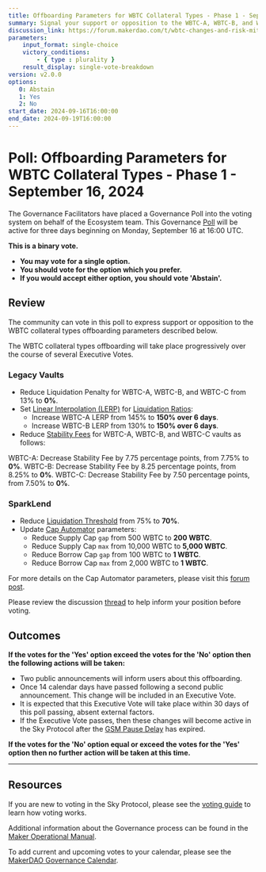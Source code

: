 ```yaml
---
title: Offboarding Parameters for WBTC Collateral Types - Phase 1 - September 16, 2024
summary: Signal your support or opposition to the WBTC-A, WBTC-B, and WBTC-C offboarding parameter changes included herein.
discussion_link: https://forum.makerdao.com/t/wbtc-changes-and-risk-mitigation-10-august-2024/24844/26
parameters:
    input_format: single-choice
    victory_conditions:
        - { type : plurality }
    result_display: single-vote-breakdown
version: v2.0.0
options:
   0: Abstain
   1: Yes
   2: No
start_date: 2024-09-16T16:00:00
end_date: 2024-09-19T16:00:00
---
```

# Poll: Offboarding Parameters for WBTC Collateral Types - Phase 1 - September 16, 2024

The Governance Facilitators have placed a Governance Poll into the voting system on behalf of the Ecosystem team. This Governance [Poll](https://sky-atlas.powerhouse.io/#A.1.9.1_Operational_Weekly_Cycle-b189fa17-57a9-4d4e-9780-0ce4efd94211|0db30308) will be active for three days beginning on Monday, September 16 at 16:00 UTC.

**This is a binary vote.**

- **You may vote for a single option.**
- **You should vote for the option which you prefer.**
- **If you would accept either option, you should vote 'Abstain'.**

## Review

The community can vote in this poll to express support or opposition to the WBTC collateral types offboarding parameters described below.

The WBTC collateral types offboarding will take place progressively over the course of several Executive Votes.

### Legacy Vaults

- Reduce Liquidation Penalty for WBTC-A, WBTC-B, and WBTC-C from 13% to **0%**.
- Set [Linear Interpolation (LERP)](https://manual.makerdao.com/module-index/module-lerp) for [Liquidation Ratios](https://manual.makerdao.com/parameter-index/vault-risk/param-liquidation-ratio):
  - Increase WBTC-A LERP from 145% to **150% over 6 days**.
  - Increase WBTC-B LERP from 130% to **150% over 6 days**.
- Reduce [Stability Fees](https://sky-atlas.powerhouse.io/#A.3.8.1.1.2.3_Stability_Fee-67e40a3b-f1c2-4dc6-b502-2affeab0b232|57eaf45219bea3b430c2) for WBTC-A, WBTC-B, and WBTC-C vaults as follows:

WBTC-A: Decrease Stability Fee by 7.75 percentage points, from 7.75% to **0%**.
WBTC-B: Decrease Stability Fee by 8.25 percentage points, from 8.25% to **0%**.
WBTC-C: Decrease Stability Fee by 7.50 percentage points, from 7.50% to **0%**.


### SparkLend

- Reduce [Liquidation Threshold](https://docs.aave.com/risk/asset-risk/risk-parameters#liquidation-threshold) from 75% to **70%**.
- Update [Cap Automator](https://sky-atlas.powerhouse.io/#A.3.8.1.5.4_Cap_Automators-f9f321a3-b09d-453b-8726-d20f059faa1c|57eaf45219be6088) parameters:
  - Reduce Supply Cap `gap` from 500 WBTC to **200 WBTC**.
  - Reduce Supply Cap `max` from 10,000 WBTC to **5,000 WBTC**.
  - Reduce Borrow Cap `gap` from 100 WBTC to **1 WBTC**.
  - Reduce Borrow Cap `max` from 2,000 WBTC to **1 WBTC**.


For more details on the Cap Automator parameters, please visit this [forum post](https://forum.makerdao.com/t/feb-22-2024-proposed-changes-to-sparklend-for-upcoming-spell/23739).

Please review the discussion [thread](https://forum.makerdao.com/t/wbtc-changes-and-risk-mitigation-10-august-2024/24844/26) to help inform your position before voting.

## Outcomes

**If the votes for the 'Yes' option exceed the votes for the 'No' option then the following actions will be taken:**

- Two public announcements will inform users about this offboarding.
- Once 14 calendar days have passed following a second public announcement. This change will be included in an Executive Vote.
- It is expected that this Executive Vote will take place within 30 days of this poll passing, absent external factors.
- If the Executive Vote passes, then these changes will become active in the Sky Protocol after the [GSM Pause Delay](https://manual.makerdao.com/parameter-index/core/param-gsm-pause-delay) has expired.

**If the votes for the 'No' option equal or exceed the votes for the 'Yes' option then no further action will be taken at this time.**

---

## Resources

If you are new to voting in the Sky Protocol, please see the [voting guide](https://manual.makerdao.com/governance/voting-in-makerdao/on-chain-governance) to learn how voting works.

Additional information about the Governance process can be found in the [Maker Operational Manual](https://manual.makerdao.com).

To add current and upcoming votes to your calendar, please see the [MakerDAO Governance Calendar](https://manual.makerdao.com/makerdao/calendars/governance-calendar).
